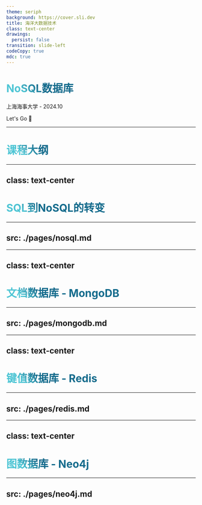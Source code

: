 ```yaml
---
theme: seriph
background: https://cover.sli.dev
title: 海洋大数据技术
class: text-center
drawings:
  persist: false
transition: slide-left
codeCopy: true
mdc: true
---
```


# NoSQL数据库

上海海事大学 - 2024.10

<div class="pt-12">
  <span @click="$slidev.nav.next" class="px-2 py-1 rounded cursor-pointer" hover="bg-white bg-opacity-10">
    Let's Go 🚀<carbon:arrow-right class="inline"/>
  </span>
</div>

<div class="abs-br m-6 flex gap-2">
  <a href="https://github.com/MingLi19/slides" target="_blank" alt="GitHub" title="Open in GitHub"
    class="text-xl slidev-icon-btn opacity-50 !border-none !hover:text-white">
    <carbon-logo-github />
  </a>
</div>

<style>
h1 {
  background-color: #2B90B6;
  background-image: linear-gradient(45deg, #4EC5D4 10%, #146b8c 20%);
  background-size: 100%;
  -webkit-background-clip: text;
  -moz-background-clip: text;
  -webkit-text-fill-color: transparent;
  -moz-text-fill-color: transparent;
}
</style>
---

# 课程大纲

<Toc v-click columns="2" minDepth="2" maxDepth="3" mode="onlyCurrentTree"></Toc>

---
class: text-center
---

# SQL到NoSQL的转变

---
src: ./pages/nosql.md
---

---
class: text-center
---

# 文档数据库 - MongoDB

---
src: ./pages/mongodb.md
---

---
class: text-center
---

# 键值数据库 - Redis
---
src: ./pages/redis.md
---

---
class: text-center
---

# 图数据库 - Neo4j
---
src: ./pages/neo4j.md
---
